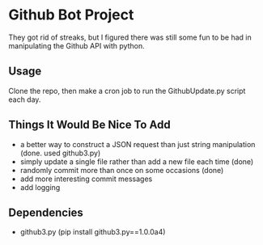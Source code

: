 # Github Bot Project

They got rid of streaks, but I figured there was still some fun to be had in manipulating the Github API with python.

## Usage
Clone the repo, then make a cron job to run the GithubUpdate.py script each day.

## Things It Would Be Nice To Add

* a better way to construct a JSON request than just string manipulation (done. used github3.py)
* simply update a single file rather than add a new file each time (done)
* randomly commit more than once on some occasions (done)
* add more interesting commit messages
* add logging

## Dependencies
* github3.py (pip install github3.py==1.0.0a4)
